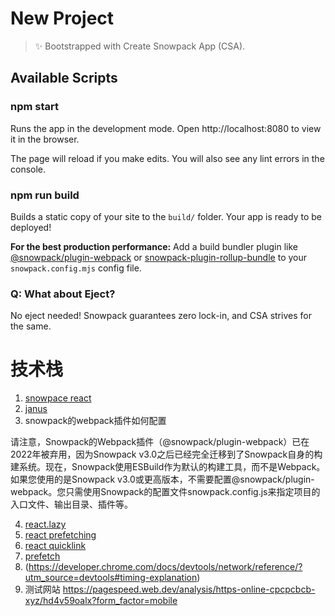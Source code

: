 # New Project

> ✨ Bootstrapped with Create Snowpack App (CSA).

## Available Scripts

### npm start

Runs the app in the development mode.
Open http://localhost:8080 to view it in the browser.

The page will reload if you make edits.
You will also see any lint errors in the console.

### npm run build

Builds a static copy of your site to the `build/` folder.
Your app is ready to be deployed!

**For the best production performance:** Add a build bundler plugin like [@snowpack/plugin-webpack](https://github.com/snowpackjs/snowpack/tree/main/plugins/plugin-webpack) or [snowpack-plugin-rollup-bundle](https://github.com/ParamagicDev/snowpack-plugin-rollup-bundle) to your `snowpack.config.mjs` config file.

### Q: What about Eject?

No eject needed! Snowpack guarantees zero lock-in, and CSA strives for the same.

# 技术栈
1. [snowpace react](https://www.snowpack.dev/tutorials/react)
2. [janus](http://wfeii.com/2021/04/12/WebRTC-Janus.html)
3. snowpack的webpack插件如何配置
> 
   请注意，Snowpack的Webpack插件（@snowpack/plugin-webpack）已在2022年被弃用，因为Snowpack v3.0之后已经完全迁移到了Snowpack自身的构建系统。现在，Snowpack使用ESBuild作为默认的构建工具，而不是Webpack。如果您使用的是Snowpack v3.0或更高版本，不需要配置@snowpack/plugin-webpack。您只需使用Snowpack的配置文件snowpack.config.js来指定项目的入口文件、输出目录、插件等。

4. [react.lazy](https://web.dev/code-splitting-suspense/)
5. [react prefetching](https://medium.com/@anokyy/the-easiest-way-to-prefetch-links-and-fix-fetch-waterfalls-in-react-query-useswr-apollo-client-or-33ae59409bf4)
6. [react quicklink](https://web.dev/quicklink/)
7. [prefetch](https://web.dev/preconnect-and-dns-prefetch/)
8. (https://developer.chrome.com/docs/devtools/network/reference/?utm_source=devtools#timing-explanation)
9. 测试网站 
   https://pagespeed.web.dev/analysis/https-online-cpcpcbcb-xyz/hd4v59oalx?form_factor=mobile
